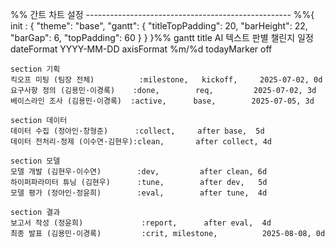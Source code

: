 %% 간트 차트 설정 ---------------------------------------------------
%%{ init : { "theme": "base",
             "gantt": { "titleTopPadding": 20,
                        "barHeight": 22,
                        "barGap": 6,
                        "topPadding": 60 } } }%%
gantt
    title AI 텍스트 판별 챌린지 일정
    dateFormat  YYYY-MM-DD
    axisFormat  %m/%d
    todayMarker off

    section 기획
    킥오프 미팅 (팀장 전체)          :milestone,   kickoff,     2025-07-02, 0d
    요구사항 정의 (김용민·이경록)    :done,        req,         2025-07-02, 3d
    베이스라인 조사 (김용민·이경록)  :active,      base,        2025-07-05, 3d

    section 데이터
    데이터 수집 (정아인·창형준)      :collect,     after base,  5d
    데이터 전처리·정제 (이수연·김현우):clean,       after collect, 4d

    section 모델
    모델 개발 (김현우·이수연)        :dev,         after clean, 6d
    하이퍼파라미터 튜닝 (김현우)      :tune,        after dev,   5d
    모델 평가 (정아인·정윤희)        :eval,        after tune,  4d

    section 결과
    보고서 작성 (정윤희)             :report,      after eval,  4d
    최종 발표 (김용민·이경록)         :crit, milestone,          2025-08-08, 0d
